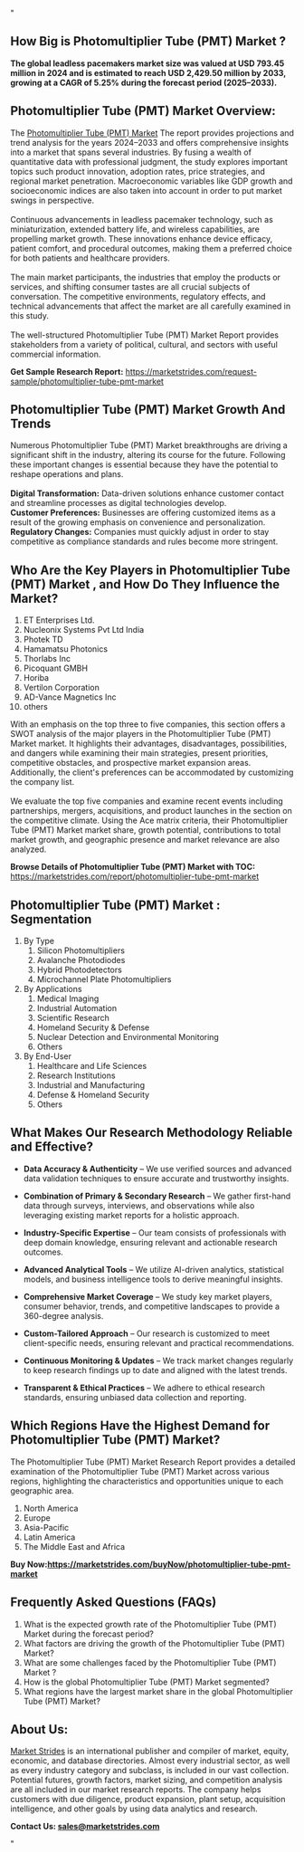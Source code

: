 "<h2>How Big is Photomultiplier Tube (PMT) Market ?</h2>
<p><strong>The global leadless pacemakers market size was valued at USD 793.45 million in 2024 and is estimated to reach USD 2,429.50 million by 2033, growing at a CAGR of 5.25% during the forecast period (2025–2033).</strong></p>
<h2>Photomultiplier Tube (PMT) Market Overview:</h2>
<p>The <a href=https://marketstrides.com/report/photomultiplier-tube-pmt-market>Photomultiplier Tube (PMT) Market</a> The report provides projections and trend analysis for the years 2024–2033 and offers comprehensive insights into a market that spans several industries. By fusing a wealth of quantitative data with professional judgment, the study explores important topics such product innovation, adoption rates, price strategies, and regional market penetration. Macroeconomic variables like GDP growth and socioeconomic indices are also taken into account in order to put market swings in perspective. <br /> <br />Continuous advancements in leadless pacemaker technology, such as miniaturization, extended battery life, and wireless capabilities, are propelling market growth. These innovations enhance device efficacy, patient comfort, and procedural outcomes, making them a preferred choice for both patients and healthcare providers.<br /> <br />The main market participants, the industries that employ the products or services, and shifting consumer tastes are all crucial subjects of conversation. The competitive environments, regulatory effects, and technical advancements that affect the market are all carefully examined in this study. <br /> <br />The well-structured Photomultiplier Tube (PMT) Market Report provides stakeholders from a variety of political, cultural, and sectors with useful commercial information.</p>
<p><strong>Get Sample Research Report:</strong> <a href=https://marketstrides.com/request-sample/photomultiplier-tube-pmt-market>https://marketstrides.com/request-sample/photomultiplier-tube-pmt-market</a></p>
<h2>Photomultiplier Tube (PMT) Market Growth And Trends</h2>
<p>Numerous Photomultiplier Tube (PMT) Market breakthroughs are driving a significant shift in the industry, altering its course for the future. Following these important changes is essential because they have the potential to reshape operations and plans.<br /><br /><strong>Digital Transformation:</strong> Data-driven solutions enhance customer contact and streamline processes as digital technologies develop. <br /><strong>Customer Preferences:</strong> Businesses are offering customized items as a result of the growing emphasis on convenience and personalization. <br /><strong>Regulatory Changes:</strong> Companies must quickly adjust in order to stay competitive as compliance standards and rules become more stringent.</p>
<h2>Who Are the Key Players in Photomultiplier Tube (PMT) Market , and How Do They Influence the Market?</h2>
<p><ol>
<li>ET Enterprises Ltd.</li>
<li>Nucleonix Systems Pvt Ltd India</li>
<li>Photek TD</li>
<li>Hamamatsu Photonics</li>
<li>Thorlabs Inc</li>
<li>Picoquant GMBH</li>
<li>Horiba</li>
<li>Vertilon Corporation</li>
<li>AD-Vance Magnetics Inc</li>
<li>others</li>
</ol></p>
<p>With an emphasis on the top three to five companies, this section offers a SWOT analysis of the major players in the Photomultiplier Tube (PMT) Market market. It highlights their advantages, disadvantages, possibilities, and dangers while examining their main strategies, present priorities, competitive obstacles, and prospective market expansion areas. Additionally, the client's preferences can be accommodated by customizing the company list. <br /> <br />We evaluate the top five companies and examine recent events including partnerships, mergers, acquisitions, and product launches in the section on the competitive climate. Using the Ace matrix criteria, their Photomultiplier Tube (PMT) Market market share, growth potential, contributions to total market growth, and geographic presence and market relevance are also analyzed.</p>
<p><strong>Browse Details of Photomultiplier Tube (PMT) Market with TOC:</strong> <a href=https://marketstrides.com/report/photomultiplier-tube-pmt-market>https://marketstrides.com/report/photomultiplier-tube-pmt-market</a></p>
<h2>Photomultiplier Tube (PMT) Market : Segmentation</h2>
<p><ol>
<li>By Type
<ol>
<li>Silicon Photomultipliers</li>
<li>Avalanche Photodiodes</li>
<li>Hybrid Photodetectors</li>
<li>Microchannel Plate Photomultipliers</li>
</ol>
</li>
<li>By Applications
<ol>
<li>Medical Imaging</li>
<li>Industrial Automation</li>
<li>Scientific Research</li>
<li>Homeland Security &amp; Defense</li>
<li>Nuclear Detection and Environmental Monitoring</li>
<li>Others</li>
</ol>
</li>
<li>By End-User
<ol>
<li>Healthcare and Life Sciences</li>
<li>Research Institutions</li>
<li>Industrial and Manufacturing</li>
<li>Defense &amp; Homeland Security</li>
<li>Others</li>
</ol>
</li>
</ol></p>
<h2>What Makes Our Research Methodology Reliable and Effective?</h2>
<ul>
<li>
<p><strong>Data Accuracy &amp; Authenticity</strong> – We use verified sources and advanced data validation techniques to ensure accurate and trustworthy insights.</p>
</li>
<li>
<p><strong>Combination of Primary &amp; Secondary Research</strong> – We gather first-hand data through surveys, interviews, and observations while also leveraging existing market reports for a holistic approach.</p>
</li>
<li>
<p><strong>Industry-Specific Expertise</strong> – Our team consists of professionals with deep domain knowledge, ensuring relevant and actionable research outcomes.</p>
</li>
<li>
<p><strong>Advanced Analytical Tools</strong> – We utilize AI-driven analytics, statistical models, and business intelligence tools to derive meaningful insights.</p>
</li>
<li>
<p><strong>Comprehensive Market Coverage</strong> – We study key market players, consumer behavior, trends, and competitive landscapes to provide a 360-degree analysis.</p>
</li>
<li>
<p><strong>Custom-Tailored Approach</strong> – Our research is customized to meet client-specific needs, ensuring relevant and practical recommendations.</p>
</li>
<li>
<p><strong>Continuous Monitoring &amp; Updates</strong> – We track market changes regularly to keep research findings up to date and aligned with the latest trends.</p>
</li>
<li>
<p><strong>Transparent &amp; Ethical Practices</strong> – We adhere to ethical research standards, ensuring unbiased data collection and reporting.</p>
</li>
</ul>
<h2>Which Regions Have the Highest Demand for Photomultiplier Tube (PMT) Market? </h2>
<p>The Photomultiplier Tube (PMT) Market Research Report provides a detailed examination of the Photomultiplier Tube (PMT) Market across various regions, highlighting the characteristics and opportunities unique to each geographic area.</p>
<p><ol>
<li>North America</li>
<li>Europe</li>
<li>Asia-Pacific</li>
<li>Latin America</li>
<li>The Middle East and Africa</li>
</ol></p>
<p><strong>Buy Now:<a href=https://marketstrides.com/buyNow/photomultiplier-tube-pmt-market?price=single_price>https://marketstrides.com/buyNow/photomultiplier-tube-pmt-market</a></strong></p>
<h2>Frequently Asked Questions (FAQs)</h2>
<ol>
<li>What is the expected growth rate of the Photomultiplier Tube (PMT) Market during the forecast period?</li>
<li>What factors are driving the growth of the Photomultiplier Tube (PMT) Market?</li>
<li>What are some challenges faced by the Photomultiplier Tube (PMT) Market ?</li>
<li>How is the global Photomultiplier Tube (PMT) Market segmented?</li>
<li>What regions have the largest market share in the global Photomultiplier Tube (PMT) Market?</li>
</ol>
<h2>About Us:</h2>
<p><a href=https://marketstrides.com/>Market Strides</a> is an international publisher and compiler of market, equity, economic, and database directories. Almost every industrial sector, as well as every industry category and subclass, is included in our vast collection. Potential futures, growth factors, market sizing, and competition analysis are all included in our market research reports. The company helps customers with due diligence, product expansion, plant setup, acquisition intelligence, and other goals by using data analytics and research.</p>
<p><strong>Contact Us: <a href=mailto:sales@marketstrides.com>sales@marketstrides.com</a></strong></p>"
